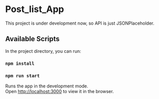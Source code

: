 # Post_list_App

This project is under development now, so API is just JSONPlaceholder.




## Available Scripts

In the project directory, you can run:
### `npm install`
### `npm run start`

Runs the app in the development mode.\
Open [http://localhost:3000](http://localhost:3000) to view it in the browser.


